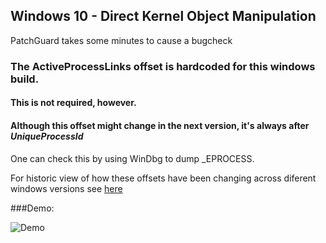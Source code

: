 ## Windows 10 - Direct Kernel Object Manipulation


PatchGuard takes some minutes to cause a bugcheck

### The ActiveProcessLinks offset is hardcoded for this windows build.

#### This is not required, however. 
#### Although this offset might change in the next version, it's  **always** after *UniqueProcessId* 

One can check this by using WinDbg to dump _EPROCESS.


For historic view of how these offsets have been changing across diferent windows versions see [here](https://www.vergiliusproject.com)


###Demo:

![Demo](https://media3.giphy.com/media/Yn54nPMjvaHIfZcHUX/giphy.gif)
